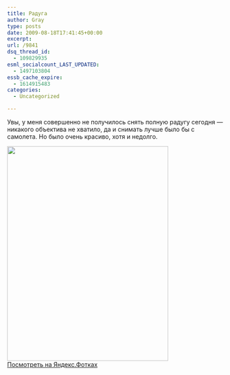 ```yaml
---
title: Радуга
author: Gray
type: posts
date: 2009-08-18T17:41:45+00:00
excerpt:
url: /9841
dsq_thread_id:
  - 109829935
esml_socialcount_LAST_UPDATED:
  - 1497103804
essb_cache_expire:
  - 1614915483
categories:
  - Uncategorized

---
```








Увы, у меня совершенно не получилось снять полную радугу сегодня &#8212; никакого объектива не хватило, да и снимать лучше было бы с самолета. Но было очень красиво, хотя и недолго.

[<img src="https://i1.wp.com/img-fotki.yandex.ru/get/3707/gray7400.6a/0_338b8_a8369efd_L.jpg?resize=375%2C500" width="375" height="500" title="" alt="" border="0" data-recalc-dims="1" />][1]  
[Посмотреть на Яндекс.Фотках][1]

 [1]: http://fotki.yandex.ru/users/gray7400/view/211128/